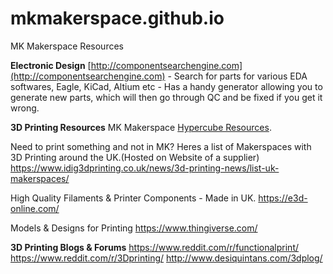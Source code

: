 # mkmakerspace.github.io
MK Makerspace Resources

**Electronic Design**
[http://componentsearchengine.com](http://componentsearchengine.com) - Search for parts for various EDA softwares, Eagle, KiCad, Altium etc - Has a handy generator allowing you to generate new parts, which will then go through QC and be fixed if you get it wrong.

**3D Printing Resources**
MK Makerspace [Hypercube Resources](/hypercube/).

Need to print something and not in MK? Heres a list of Makerspaces with 3D Printing around the UK.(Hosted on Website of a supplier)
https://www.idig3dprinting.co.uk/news/3d-printing-news/list-uk-makerspaces/

High Quality Filaments & Printer Components - Made in UK.
https://e3d-online.com/

Models & Designs for Printing
https://www.thingiverse.com/

**3D Printing Blogs & Forums**
https://www.reddit.com/r/functionalprint/
https://www.reddit.com/r/3Dprinting/
http://www.desiquintans.com/3dplog/
